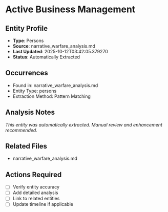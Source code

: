 # Active Business Management

## Entity Profile
- **Type**: Persons
- **Source**: narrative_warfare_analysis.md
- **Last Updated**: 2025-10-12T03:42:05.379270
- **Status**: Automatically Extracted

## Occurrences
- Found in: narrative_warfare_analysis.md
- Entity Type: persons
- Extraction Method: Pattern Matching

## Analysis Notes
*This entity was automatically extracted. Manual review and enhancement recommended.*

## Related Files
- narrative_warfare_analysis.md

## Actions Required
- [ ] Verify entity accuracy
- [ ] Add detailed analysis
- [ ] Link to related entities
- [ ] Update timeline if applicable
